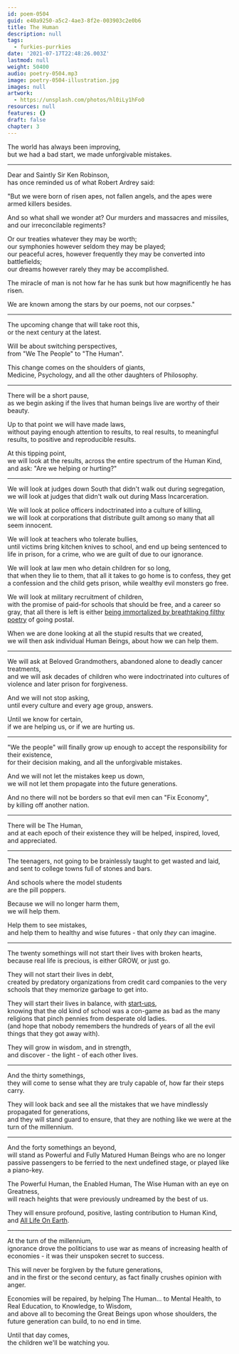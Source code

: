```yaml
---
id: poem-0504
guid: e40a9250-a5c2-4ae3-8f2e-003903c2e0b6
title: The Human
description: null
tags:
  - furkies-purrkies
date: '2021-07-17T22:48:26.003Z'
lastmod: null
weight: 50400
audio: poetry-0504.mp3
image: poetry-0504-illustration.jpg
images: null
artwork:
  - https://unsplash.com/photos/hl0iLy1hFo0
resources: null
features: {}
draft: false
chapter: 3
---
```


The world has always been improving,\
but we had a bad start, we made unforgivable mistakes.

---

Dear and Saintly Sir Ken Robinson,\
has once reminded us of what Robert Ardrey said:

"But we were born of risen apes, not fallen angels, and the apes were armed killers besides.

And so what shall we wonder at? Our murders and massacres and missiles,\
and our irreconcilable regiments?

Or our treaties whatever they may be worth;\
our symphonies however seldom they may be played;\
our peaceful acres, however frequently they may be converted into battlefields;\
our dreams however rarely they may be accomplished.

The miracle of man is not how far he has sunk but how magnificently he has risen.

We are known among the stars by our poems, not our corpses."

---

The upcoming change that will take root this,\
or the next century at the latest.

Will be about switching perspectives,\
from "We The People" to "The Human".

This change comes on the shoulders of giants,\
Medicine, Psychology, and all the other daughters of Philosophy.

---

There will be a short pause,\
as we begin asking if the lives that human beings live are worthy of their beauty.

Up to that point we will have made laws,\
without paying enough attention to results, to real results, to meaningful results, to positive and reproducible results.

At this tipping point,\
we will look at the results, across the entire spectrum of the Human Kind, and ask: "Are we helping or hurting?"

---

We will look at judges down South that didn't walk out during segregation,\
we will look at judges that didn't walk out during Mass Incarceration.

We will look at police officers indoctrinated into a culture of killing,\
we will look at corporations that distribute guilt among so many that all seem innocent.

We will look at teachers who tolerate bullies,\
until victims bring kitchen knives to school, and end up being sentenced to life in prison, for a crime, who we are guilt of due to our ignorance.

We will look at law men who detain children for so long,\
that when they lie to them, that all it takes to go home is to confess, they get a confession and the child gets prison, while wealthy evil monsters go free.

We will look at military recruitment of children,\
with the promise of paid-for schools that should be free, and a career so gray, that all there is left is either [being immortalized by breathtaking filthy poetry](https://www.youtube.com/watch?v=eMTDAHK-tkE) of going postal.

When we are done looking at all the stupid results that we created,\
we will then ask individual Human Beings, about how we can help them.

---

We will ask at Beloved Grandmothers, abandoned alone to deadly cancer treatments,\
and we will ask decades of children who were indoctrinated into cultures of violence and later prison for forgiveness.

And we will not stop asking,\
until every culture and every age group, answers.

Until we know for certain,\
if we are helping us, or if we are hurting us.

---

"We the people" will finally grow up enough to accept the responsibility for their existence,\
for their decision making, and all the unforgivable mistakes.

And we will not let the mistakes keep us down,\
we will not let them propagate into the future generations.

And no there will not be borders so that evil men can "Fix Economy",\
by killing off another nation.

---

There will be The Human,\
and at each epoch of their existence they will be helped, inspired, loved, and appreciated.

---

The teenagers, not going to be brainlessly taught to get wasted and laid,\
and sent to college towns full of stones and bars.

And schools where the model students\
are the pill poppers.

Because we will no longer harm them,\
we will help them.

Help them to see mistakes,\
and help them to healthy and wise futures - that only *they* can imagine.

---

The twenty somethings will not start their lives with broken hearts,\
because real life is precious, is either GROW, or just go.

They will not start their lives in debt,\
created by predatory organizations from credit card companies to the very schools that they memorize garbage to get into.

They will start their lives in balance, with [start-ups](https://www.youtube.com/watch?v=ZoqgAy3h4OM),\
knowing that the old kind of school was a con-game as bad as the many religions that pinch pennies from desperate old ladies.\
(and hope that nobody remembers the hundreds of years of all the evil things that they got away with).

They will grow in wisdom, and in strength,\
and discover - the light - of each other lives.

---

And the thirty somethings,\
they will come to sense what they are truly capable of, how far their steps carry.

They will look back and see all the mistakes that we have mindlessly propagated for generations,\
and they will stand guard to ensure, that they are nothing like we were at the turn of the millennium.

---

And the forty somethings an beyond,\
will stand as Powerful and Fully Matured Human Beings who are no longer passive passengers to be ferried to the next undefined stage, or played like a piano-key.

The Powerful Human, the Enabled Human, The Wise Human with an eye on Greatness,\
will reach heights that were previously undreamed by the best of us.

They will ensure profound, positive, lasting contribution to Human Kind,\
and [All Life On Earth](https://www.youtube.com/watch?v=m2vUKwfeXxI).

---

At the turn of the millennium,\
ignorance drove the politicians to use war as means of increasing health of economies - it was their unspoken secret to success.

This will never be forgiven by the future generations,\
and in the first or the second century, as fact finally crushes opinion with anger.

Economies will be repaired, by helping The Human... to Mental Health, to Real Education, to Knowledge, to Wisdom,\
and above all to becoming the Great Beings upon whose shoulders, the future generation can build, to no end in time.

Until that day comes,\
the children we'll be watching you.
